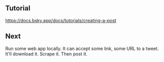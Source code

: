## Tutorial
https://docs.bsky.app/docs/tutorials/creating-a-post

## Next
Run some web app locally.
It can accept some link, some URL to a tweet.
It'll download it. Scrape it. Then post it.